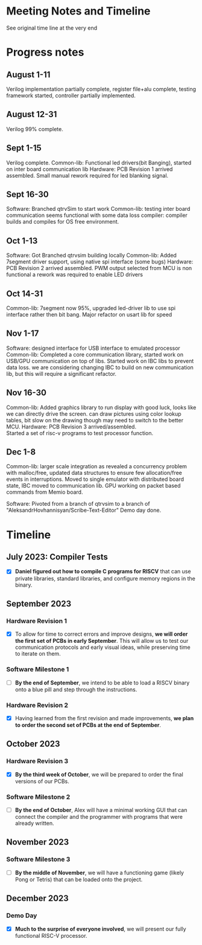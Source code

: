 # Meeting Notes and Timeline
See original time line at the very end


# Progress notes 

## August 1-11
Verilog implementation partially complete, register file+alu complete, testing framework started, controller partially implemented.


## August 12-31
Verilog 99% complete.

## Sept 1-15
Verilog complete.
Common-lib: Functional led drivers(bit Banging), started on inter board communication lib
Hardware: PCB Revision 1 arrived assembled. Small manual rework required for led blanking signal.

## Sept 16-30
Software: Branched qtrvSim to start work
Common-lib: testing inter board communication seems functional with some data loss
compiler: compiler builds and compiles for OS free environment.

## Oct 1-13
Software: Got Branched qtrvsim building locally
Common-lib: Added 7segment driver support, using native spi interface (some bugs)
Hardware: PCB Revision 2 arrived assembled. PWM output selected from MCU is non functional a rework was required to enable LED drivers 

## Oct 14-31
Common-lib: 7segment now 95%, upgraded led-driver lib to use spi interface rather then bit bang. Major refactor on usart lib for speed

## Nov 1-17
Software: designed interface for USB interface to emulated processor
Common-lib: Completed a core communication library, started work on USB/GPU communication on top of libs. Started work on IBC libs to prevent data loss. we are considering changing IBC to build on new communication lib, but this will require a significant refactor.

## Nov 16-30
Common-lib: Added graphics library to run display with good luck, looks like we can directly drive the screen. can draw pictures using color lookup tables, bit slow on the drawing though may need to switch to the better MCU. 
Hardware: PCB Revision 3 arrived/assembled.  
Started a set of risc-v programs to test processor function. 

## Dec 1-8
Common-lib: larger scale integration as revealed a concurrency problem with malloc/free, updated data structures to ensure few allocation/free events in interruptions. Moved to single emulator with distributed board state, IBC moved to communication lib. GPU working on packet based commands from Memio board.

Software: Pivoted from a branch of qtrvsim to a branch of "AleksandrHovhannisyan/Scribe-Text-Editor"
Demo day done.





# Timeline
## July 2023: Compiler Tests
- [x] **Daniel figured out how to compile C programs for RISCV** that can use private libraries, standard libraries, and configure memory regions in the binary.

## September 2023

### Hardware Revision 1
- [x] To allow for time to correct errors and improve designs, **we will order the first set of PCBs in early September**. This will allow us to test our communication protocols and early visual ideas, while preserving time to iterate on them.

### Software Milestone 1
- [ ] **By the end of September**, we intend to be able to load a RISCV binary onto a blue pill and step through the instructions.

### Hardware Revision 2
- [x] Having learned from the first revision and made improvements, **we plan to order the second set of PCBs at the end of September**.

## October 2023

### Hardware Revision 3
- [x] **By the third week of October**, we will be prepared to order the final versions of our PCBs.

### Software Milestone 2
- [ ] **By the end of October**, Alex will have a minimal working GUI that can connect the compiler and the programmer with programs that were already written.

## November 2023

### Software Milestone 3
- [ ] **By the middle of November**, we will have a functioning game (likely Pong or Tetris) that can be loaded onto the project.

## December 2023

### Demo Day
- [x] **Much to the surprise of everyone involved**, we will present our fully functional RISC-V processor.


